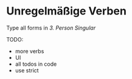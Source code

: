 # Unregelmäßige Verben

Type all forms in _3. Person Singular_

TODO:
- more verbs
- UI
- all todos in code
- use strict

